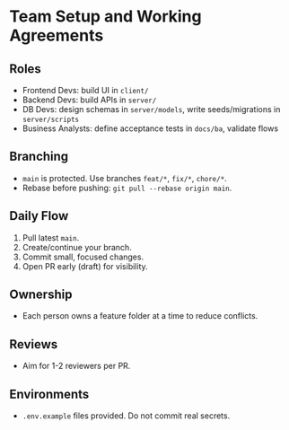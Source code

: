 # Team Setup and Working Agreements

## Roles
- Frontend Devs: build UI in `client/`
- Backend Devs: build APIs in `server/`
- DB Devs: design schemas in `server/models`, write seeds/migrations in `server/scripts`
- Business Analysts: define acceptance tests in `docs/ba`, validate flows

## Branching
- `main` is protected. Use branches `feat/*`, `fix/*`, `chore/*`.
- Rebase before pushing: `git pull --rebase origin main`.

## Daily Flow
1. Pull latest `main`.
2. Create/continue your branch.
3. Commit small, focused changes.
4. Open PR early (draft) for visibility.

## Ownership
- Each person owns a feature folder at a time to reduce conflicts.

## Reviews
- Aim for 1-2 reviewers per PR.

## Environments
- `.env.example` files provided. Do not commit real secrets.
